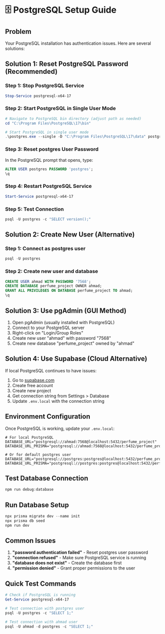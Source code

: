 # 🗄️ PostgreSQL Setup Guide

## Problem
Your PostgreSQL installation has authentication issues. Here are several solutions:

## Solution 1: Reset PostgreSQL Password (Recommended)

### Step 1: Stop PostgreSQL Service
```powershell
Stop-Service postgresql-x64-17
```

### Step 2: Start PostgreSQL in Single User Mode
```powershell
# Navigate to PostgreSQL bin directory (adjust path as needed)
cd "C:\Program Files\PostgreSQL\17\bin"

# Start PostgreSQL in single user mode
.\postgres.exe --single -D "C:\Program Files\PostgreSQL\17\data" postgres
```

### Step 3: Reset postgres User Password
In the PostgreSQL prompt that opens, type:
```sql
ALTER USER postgres PASSWORD 'postgres';
\q
```

### Step 4: Restart PostgreSQL Service
```powershell
Start-Service postgresql-x64-17
```

### Step 5: Test Connection
```powershell
psql -U postgres -c "SELECT version();"
```

## Solution 2: Create New User (Alternative)

### Step 1: Connect as postgres user
```powershell
psql -U postgres
```

### Step 2: Create new user and database
```sql
CREATE USER ahmad WITH PASSWORD '7568';
CREATE DATABASE perfume_project OWNER ahmad;
GRANT ALL PRIVILEGES ON DATABASE perfume_project TO ahmad;
\q
```

## Solution 3: Use pgAdmin (GUI Method)

1. Open pgAdmin (usually installed with PostgreSQL)
2. Connect to your PostgreSQL server
3. Right-click on "Login/Group Roles"
4. Create new user "ahmad" with password "7568"
5. Create new database "perfume_project" owned by "ahmad"

## Solution 4: Use Supabase (Cloud Alternative)

If local PostgreSQL continues to have issues:

1. Go to [supabase.com](https://supabase.com)
2. Create free account
3. Create new project
4. Get connection string from Settings > Database
5. Update `.env.local` with the connection string

## Environment Configuration

Once PostgreSQL is working, update your `.env.local`:

```env
# For local PostgreSQL
DATABASE_URL="postgresql://ahmad:7568@localhost:5432/perfume_project"
DATABASE_URL_PRISMA="postgresql://ahmad:7568@localhost:5432/perfume_project"

# Or for default postgres user
DATABASE_URL="postgresql://postgres:postgres@localhost:5432/perfume_project"
DATABASE_URL_PRISMA="postgresql://postgres:postgres@localhost:5432/perfume_project"
```

## Test Database Connection

```powershell
npm run debug:database
```

## Run Database Setup

```powershell
npx prisma migrate dev --name init
npx prisma db seed
npm run dev
```

## Common Issues

1. **"password authentication failed"** - Reset postgres user password
2. **"connection refused"** - Make sure PostgreSQL service is running
3. **"database does not exist"** - Create the database first
4. **"permission denied"** - Grant proper permissions to the user

## Quick Test Commands

```powershell
# Check if PostgreSQL is running
Get-Service postgresql-x64-17

# Test connection with postgres user
psql -U postgres -c "SELECT 1;"

# Test connection with ahmad user
psql -U ahmad -d postgres -c "SELECT 1;"
``` 